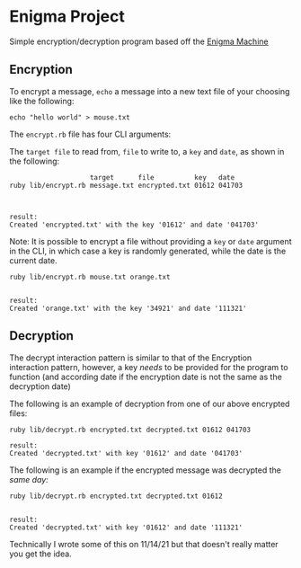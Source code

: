 # Enigma Project

Simple encryption/decryption program based off the [Enigma Machine](https://en.wikipedia.org/wiki/Enigma_machine)


## Encryption

To encrypt a message, `echo` a message into a new text file of your choosing like the following:

```
echo "hello world" > mouse.txt
```

The `encrypt.rb` file has four CLI arguments:

The `target file` to read from, `file` to write to, a `key` and `date`, as shown in the following:

```
                    target      file          key   date
ruby lib/encrypt.rb message.txt encrypted.txt 01612 041703



result:
Created 'encrypted.txt' with the key '01612' and date '041703'
```

Note: It is possible to encrypt a file without providing a `key` or `date` argument in the CLI, in which case a key is randomly generated, while the date is the current date.

```
ruby lib/encrypt.rb mouse.txt orange.txt


result:
Created 'orange.txt' with the key '34921' and date '111321'
```

## Decryption

The decrypt interaction pattern is similar to that of the Encryption interaction pattern, however, a key _needs_ to be provided for the program to function (and according date if the encryption date is not the same as the decryption date)

The following is an example of decryption from one of our above encrypted files:

```
ruby lib/decrypt.rb encrypted.txt decrypted.txt 01612 041703

result:
Created 'decrypted.txt' with key '01612' and date '041703'
```

The following is an example if the encrypted message was decrypted the _same day:_

```
ruby lib/decrypt.rb encrypted.txt decrypted.txt 01612


result:
Created 'decrypted.txt' with key '01612' and date '111321'
```

Technically I wrote some of this on 11/14/21 but that doesn't really matter you get the idea.
